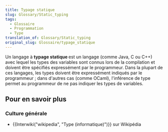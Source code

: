 ```yaml
---
title: Typage statique
slug: Glossary/Static_typing
tags:
  - Glossaire
  - Programmation
  - Type
translation_of: Glossary/Static_typing
original_slug: Glossaire/typage_statique
---
```

<p>Un langage à <strong>typage statique </strong>est un langage (comme Java, C ou C++) avec lequel les types des variables sont connus lors de la compilation et doivent être spécifiés expressément par le programmeur. Dans la plupart de ces langages, les types doivent être expressément indiqués par le programmeur ; dans d'autres cas (comme OCaml), l'inférence de type permet au programmeur de ne pas indiquer les types de variables.</p>

<h2 id="Pour_en_savoir_plus">Pour en savoir plus</h2>

<h3 id="Culture_générale">Culture générale</h3>

<ul>
 <li>{{Interwiki("wikipedia", "Type (informatique)")}} sur Wikipédia</li>
</ul>
